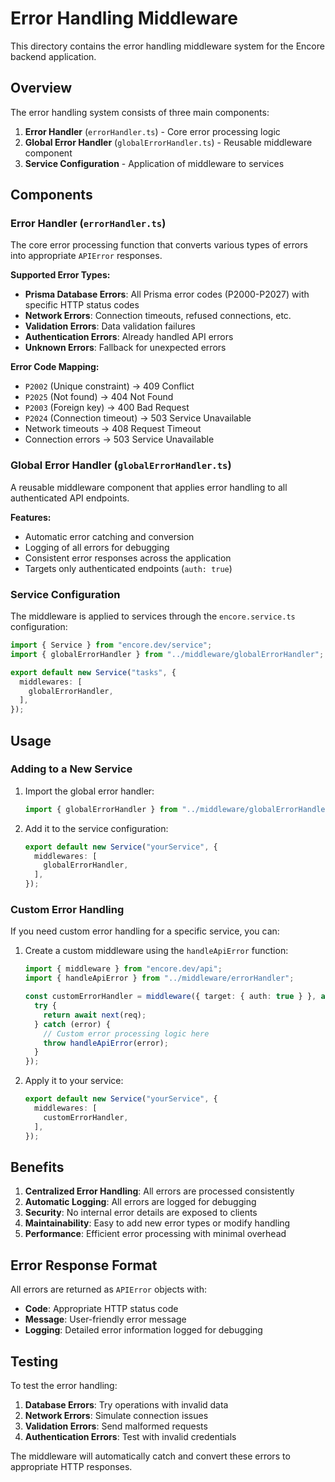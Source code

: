 # Error Handling Middleware

This directory contains the error handling middleware system for the Encore backend application.

## Overview

The error handling system consists of three main components:

1. **Error Handler** (`errorHandler.ts`) - Core error processing logic
2. **Global Error Handler** (`globalErrorHandler.ts`) - Reusable middleware component
3. **Service Configuration** - Application of middleware to services

## Components

### Error Handler (`errorHandler.ts`)

The core error processing function that converts various types of errors into appropriate `APIError` responses.

**Supported Error Types:**
- **Prisma Database Errors**: All Prisma error codes (P2000-P2027) with specific HTTP status codes
- **Network Errors**: Connection timeouts, refused connections, etc.
- **Validation Errors**: Data validation failures
- **Authentication Errors**: Already handled API errors
- **Unknown Errors**: Fallback for unexpected errors

**Error Code Mapping:**
- `P2002` (Unique constraint) → 409 Conflict
- `P2025` (Not found) → 404 Not Found
- `P2003` (Foreign key) → 400 Bad Request
- `P2024` (Connection timeout) → 503 Service Unavailable
- Network timeouts → 408 Request Timeout
- Connection errors → 503 Service Unavailable

### Global Error Handler (`globalErrorHandler.ts`)

A reusable middleware component that applies error handling to all authenticated API endpoints.

**Features:**
- Automatic error catching and conversion
- Logging of all errors for debugging
- Consistent error responses across the application
- Targets only authenticated endpoints (`auth: true`)

### Service Configuration

The middleware is applied to services through the `encore.service.ts` configuration:

```typescript
import { Service } from "encore.dev/service";
import { globalErrorHandler } from "../middleware/globalErrorHandler";

export default new Service("tasks", {
  middlewares: [
    globalErrorHandler,
  ],
});
```

## Usage

### Adding to a New Service

1. Import the global error handler:
   ```typescript
   import { globalErrorHandler } from "../middleware/globalErrorHandler";
   ```

2. Add it to the service configuration:
   ```typescript
   export default new Service("yourService", {
     middlewares: [
       globalErrorHandler,
     ],
   });
   ```

### Custom Error Handling

If you need custom error handling for a specific service, you can:

1. Create a custom middleware using the `handleApiError` function:
   ```typescript
   import { middleware } from "encore.dev/api";
   import { handleApiError } from "../middleware/errorHandler";

   const customErrorHandler = middleware({ target: { auth: true } }, async (req, next) => {
     try {
       return await next(req);
     } catch (error) {
       // Custom error processing logic here
       throw handleApiError(error);
     }
   });
   ```

2. Apply it to your service:
   ```typescript
   export default new Service("yourService", {
     middlewares: [
       customErrorHandler,
     ],
   });
   ```

## Benefits

1. **Centralized Error Handling**: All errors are processed consistently
2. **Automatic Logging**: All errors are logged for debugging
3. **Security**: No internal error details are exposed to clients
4. **Maintainability**: Easy to add new error types or modify handling
5. **Performance**: Efficient error processing with minimal overhead

## Error Response Format

All errors are returned as `APIError` objects with:
- **Code**: Appropriate HTTP status code
- **Message**: User-friendly error message
- **Logging**: Detailed error information logged for debugging

## Testing

To test the error handling:

1. **Database Errors**: Try operations with invalid data
2. **Network Errors**: Simulate connection issues
3. **Validation Errors**: Send malformed requests
4. **Authentication Errors**: Test with invalid credentials

The middleware will automatically catch and convert these errors to appropriate HTTP responses. 